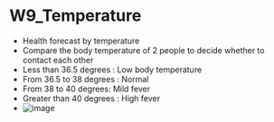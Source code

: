# W9_Temperature
- Health forecast by temperature
- Compare the body temperature of 2 people to decide whether to contact each other 
- Less than 36.5 degrees : Low body temperature
- From 36.5 to 38 degrees : Normal
- From 38 to 40 degrees: Mild fever
- Greater than 40 degrees : High fever
- ![image](https://user-images.githubusercontent.com/115915656/202958183-eabc3d93-50f5-4bc3-be26-1365ac8b5da0.png)
